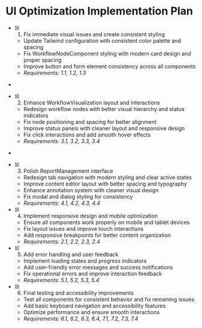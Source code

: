 # UI Optimization Implementation Plan

- [x] 1. Fix immediate visual issues and create consistent styling





  - Update Tailwind configuration with consistent color palette and spacing
  - Fix WorkflowNodeComponent styling with modern card design and proper spacing
  - Improve button and form element consistency across all components
  - _Requirements: 1.1, 1.2, 1.3_
-

- [x] 2. Enhance WorkflowVisualization layout and interactions




  - Redesign workflow nodes with better visual hierarchy and status indicators
  - Fix node positioning and spacing for better alignment
  - Improve status panels with cleaner layout and responsive design
  - Fix click interactions and add smooth hover effects
  - _Requirements: 3.1, 3.2, 3.3, 3.4_
-

- [x] 3. Polish ReportManagement interface




  - Redesign tab navigation with modern styling and clear active states
  - Improve content editor layout with better spacing and typography
  - Enhance annotation system with cleaner visual design
  - Fix modal and dialog styling for consistency
  - _Requirements: 4.1, 4.2, 4.3, 4.4_

- [x] 4. Implement responsive design and mobile optimization





  - Ensure all components work properly on mobile and tablet devices
  - Fix layout issues and improve touch interactions
  - Add responsive breakpoints for better content organization
  - _Requirements: 2.1, 2.2, 2.3, 2.4_

- [x] 5. Add error handling and user feedback




  - Implement loading states and progress indicators
  - Add user-friendly error messages and success notifications
  - Fix operational errors and improve interaction feedback
  - _Requirements: 5.1, 5.2, 5.3, 5.4_

- [x] 6. Final testing and accessibility improvements





  - Test all components for consistent behavior and fix remaining issues
  - Add basic keyboard navigation and accessibility features
  - Optimize performance and ensure smooth interactions
  - _Requirements: 6.1, 6.2, 6.3, 6.4, 7.1, 7.2, 7.3, 7.4_